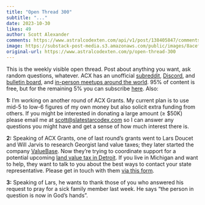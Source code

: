 ```yaml
---
title: "Open Thread 300"
subtitle: "..."
date: 2023-10-30
likes: 49
author: Scott Alexander
comments: https://www.astralcodexten.com/api/v1/post/138405847/comments?&all_comments=true
image: https://substack-post-media.s3.amazonaws.com/public/images/8acefd86-27ee-454d-85aa-13040295389d_255x255.webp
original-url: https://www.astralcodexten.com/p/open-thread-300
---
```

This is the weekly visible open thread. Post about anything you want, ask random questions, whatever. ACX has an unofficial [subreddit](https://www.reddit.com/r/slatestarcodex/), [Discord](https://discord.gg/RTKtdut), and [bulletin board](https://www.datasecretslox.com/index.php), and [in-person meetups around the world](https://www.lesswrong.com/community?filters%5B0%5D=SSC). 95% of content is free, but for the remaining 5% you can subscribe [here](https://astralcodexten.substack.com/subscribe?). Also:

**1:** I’m working on another round of ACX Grants. My current plan is to use mid-5 to low-6 figures of my own money but also solicit extra funding from others. If you might be interested in donating a large amount (≥ $50K) please email me at scott@slatestarcodex.com so I can answer any questions you might have and get a sense of how much interest there is.

**2:** Speaking of ACX Grants, one of last round’s grants went to Lars Doucet and Will Jarvis to research Georgist land value taxes; they later started the company [ValueBase](https://techcrunch.com/2023/02/01/valuebase-backed-by-sam-altmans-hydrazine-raises-1-6-million-seed-round/). Now they’re trying to coordinate support for a potential upcoming [land value tax in Detroit](https://www.economist.com/united-states/2023/10/05/detroit-wants-to-be-the-first-big-american-city-to-tax-land-value). If you live in Michigan and want to help, they want to talk to you about the best ways to contact your state representative. Please get in touch with them [via this form](https://docs.google.com/forms/d/e/1FAIpQLSeAoTzWNhQzSWvGuvNZQbGcjgCS-LWkRHnSAnqOs79n6JQXMQ/viewform).

**3:** Speaking of Lars, he wants to thank those of you who answered his request to pray for a sick family member last week. He says “the person in question is now in God’s hands”.
